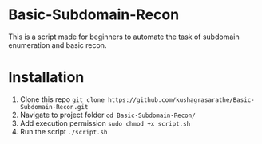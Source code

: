 # Basic-Subdomain-Recon
This is a script made for beginners to automate the task of subdomain enumeration and basic recon.

# Installation
1. Clone this repo ```git clone https://github.com/kushagrasarathe/Basic-Subdomain-Recon.git```
2. Navigate to project folder ```cd Basic-Subdomain-Recon/```
3. Add execution permission ```sudo chmod +x script.sh```
4. Run the script ```./script.sh```
